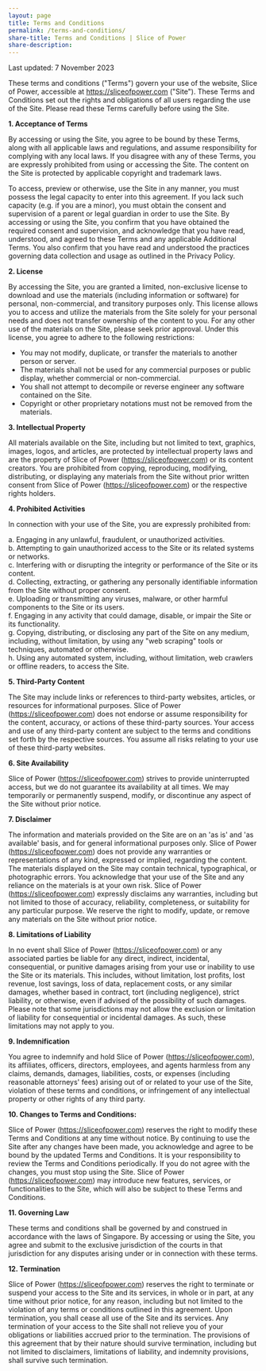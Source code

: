 ```yaml
---
layout: page
title: Terms and Conditions
permalink: /terms-and-conditions/
share-title: Terms and Conditions | Slice of Power
share-description: 
---
```


Last updated: 7 November 2023

These terms and conditions ("Terms") govern your use of the website, Slice of Power, accessible at https://sliceofpower.com ("Site"). These Terms and Conditions set out the rights and obligations of all users regarding the use of the Site. Please read these Terms carefully before using the Site.

**1. Acceptance of Terms**

By accessing or using the Site, you agree to be bound by these Terms, along with all applicable laws and regulations, and assume responsibility for complying with any local laws. If you disagree with any of these Terms, you are expressly prohibited from using or accessing the Site. The content on the Site is protected by applicable copyright and trademark laws.

To access, preview or otherwise, use the Site in any manner, you must possess the legal capacity to enter into this agreement. If you lack such capacity (e.g. if you are a minor), you must obtain the consent and supervision of a parent or legal guardian in order to use the Site. By accessing or using the Site, you confirm that you have obtained the required consent and supervision, and acknowledge that you have read, understood, and agreed to these Terms and any applicable Additional Terms. You also confirm that you have read and understood the practices governing data collection and usage as outlined in the Privacy Policy.

**2. License**

By accessing the Site, you are granted a limited, non-exclusive license to download and use the materials (including information or software) for personal, non-commercial, and transitory purposes only. This license allows you to access and utilize the materials from the Site solely for your personal needs and does not transfer ownership of the content to you. For any other use of the materials on the Site, please seek prior approval. Under this license, you agree to adhere to the following restrictions:
- You may not modify, duplicate, or transfer the materials to another person or server.
- The materials shall not be used for any commercial purposes or public display, whether commercial or non-commercial.
- You shall not attempt to decompile or reverse engineer any software contained on the Site.
- Copyright or other proprietary notations must not be removed from the materials.

**3. Intellectual Property**

All materials available on the Site, including but not limited to text, graphics, images, logos, and articles, are protected by intellectual property laws and are the property of Slice of Power (https://sliceofpower.com) or its content creators. You are prohibited from copying, reproducing, modifying, distributing, or displaying any materials from the Site without prior written consent from Slice of Power (https://sliceofpower.com) or the respective rights holders.

**4. Prohibited Activities**

In connection with your use of the Site, you are expressly prohibited from:

a. Engaging in any unlawful, fraudulent, or unauthorized activities.  
b. Attempting to gain unauthorized access to the Site or its related systems or networks.  
c. Interfering with or disrupting the integrity or performance of the Site or its content.  
d. Collecting, extracting, or gathering any personally identifiable information from the Site without proper consent.   
e. Uploading or transmitting any viruses, malware, or other harmful components to the Site or its users.  
f. Engaging in any activity that could damage, disable, or impair the Site or its functionality.  
g. Copying, distributing, or disclosing any part of the Site on any medium, including, without limitation, by using any "web scraping" tools or techniques, automated or otherwise.  
h. Using any automated system, including, without limitation, web crawlers or offline readers, to access the Site.

**5. Third-Party Content**

The Site may include links or references to third-party websites, articles, or resources for informational purposes. Slice of Power (https://sliceofpower.com) does not endorse or assume responsibility for the content, accuracy, or actions of these third-party sources. Your access and use of any third-party content are subject to the terms and conditions set forth by the respective sources. You assume all risks relating to your use of these third-party websites.

**6. Site Availability**

Slice of Power (https://sliceofpower.com) strives to provide uninterrupted access, but we do not guarantee its availability at all times. We may temporarily or permanently suspend, modify, or discontinue any aspect of the Site without prior notice.

**7. Disclaimer**

The information and materials provided on the Site are on an 'as is' and 'as available' basis, and for general informational purposes only. Slice of Power (https://sliceofpower.com) does not provide any warranties or representations of any kind, expressed or implied, regarding the content. The materials displayed on the Site may contain technical, typographical, or photographic errors. You acknowledge that your use of the Site and any reliance on the materials is at your own risk. Slice of Power (https://sliceofpower.com) expressly disclaims any warranties, including but not limited to those of accuracy, reliability, completeness, or suitability for any particular purpose. We reserve the right to modify, update, or remove any materials on the Site without prior notice.

**8. Limitations of Liability**

In no event shall Slice of Power (https://sliceofpower.com) or any associated parties be liable for any direct, indirect, incidental, consequential, or punitive damages arising from your use or inability to use the Site or its materials. This includes, without limitation, lost profits, lost revenue, lost savings, loss of data, replacement costs, or any similar damages, whether based in contract, tort (including negligence), strict liability, or otherwise, even if advised of the possibility of such damages. Please note that some jurisdictions may not allow the exclusion or limitation of liability for consequential or incidental damages. As such, these limitations may not apply to you.

**9. Indemnification**

You agree to indemnify and hold Slice of Power (https://sliceofpower.com), its affiliates, officers, directors, employees, and agents harmless from any claims, demands, damages, liabilities, costs, or expenses (including reasonable attorneys' fees) arising out of or related to your use of the Site, violation of these terms and conditions, or infringement of any intellectual property or other rights of any third party.

**10. Changes to Terms and Conditions:**

Slice of Power (https://sliceofpower.com) reserves the right to modify these Terms and Conditions at any time without notice. By continuing to use the Site after any changes have been made, you acknowledge and agree to be bound by the updated Terms and Conditions. It is your responsibility to review the Terms and Conditions periodically. If you do not agree with the changes, you must stop using the Site. Slice of Power (https://sliceofpower.com) may introduce new features, services, or functionalities to the Site, which will also be subject to these Terms and Conditions.

**11. Governing Law**

These terms and conditions shall be governed by and construed in accordance with the laws of Singapore. By accessing or using the Site, you agree and submit to the exclusive jurisdiction of the courts in that jurisdiction for any disputes arising under or in connection with these terms.

**12. Termination**

Slice of Power (https://sliceofpower.com) reserves the right to terminate or suspend your access to the Site and its services, in whole or in part, at any time without prior notice, for any reason, including but not limited to the violation of any terms or conditions outlined in this agreement. Upon termination, you shall cease all use of the Site and its services. Any termination of your access to the Site shall not relieve you of your obligations or liabilities accrued prior to the termination. The provisions of this agreement that by their nature should survive termination, including but not limited to disclaimers, limitations of liability, and indemnity provisions, shall survive such termination.
